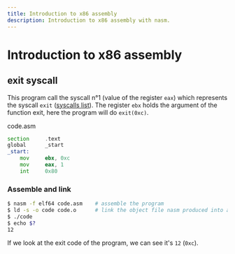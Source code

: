 ```yaml
---
title: Introduction to x86 assembly
description: Introduction to x86 assembly with nasm.
---
```


# Introduction to x86 assembly

## exit syscall

This program call the syscall n°1 (value of the register `eax`) which represents the syscall `exit` ([syscalls list](https://syscalls.w3challs.com/?arch=x86)). The register `ebx` holds the argument of the function exit, here the program will do `exit(0xc)`.

code.asm

```asm
section     .text
global      _start
_start:
    mov     ebx, 0xc
    mov     eax, 1
    int     0x80
```

### Assemble and link

```bash
$ nasm -f elf64 code.asm	# assemble the program
$ ld -s -o code code.o		# link the object file nasm produced into an executable
$ ./code
$ echo $?
12
```

If we look at the exit code of the program, we can see it's `12` (`0xc`).